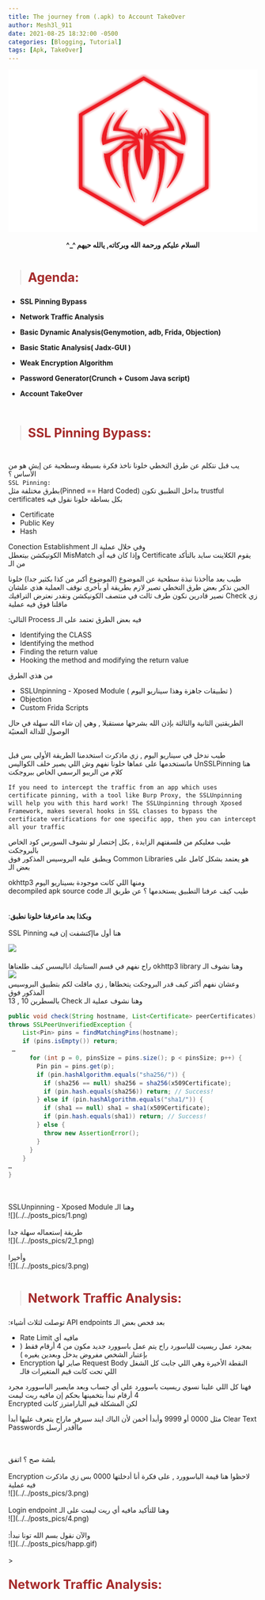 ```yaml
---
title: The journey from (.apk) to Account TakeOver
author: Mesh3l_911
date: 2021-08-25 18:32:00 -0500
categories: [Blogging, Tutorial]
tags: [Apk, TakeOver]
---
```



<p class="aligncenter">
    <img src="/pics/LOGO.png" alt="centered image" />
</p>

<center><b> ^_^ السلام عليكم ورحمة الله وبركاته, يالله حيهم </b></center><br> 

> <html><body><b><p style="color:#A52A2A;font-size:25px">Agenda:</p></b></body></html>

<ul><li><b>SSL Pinning Bypass</b></li></ul>
<ul><li><b>Network Traffic Analysis</b></li></ul>
<ul><li><b>Basic Dynamic Analysis(Genymotion, adb, Frida, Objection)</b></li></ul>
<ul><li><b>Basic Static Analysis( Jadx-GUI )</b></li></ul>
<ul><li><b>Weak Encryption Algorithm</b></li></ul>
<ul><li><b>Password Generator(Crunch + Cusom Java script)</b></li></ul>
<ul><li><b>Account TakeOver</b></li></ul><br>

> <html><body><b><p style="color:#A52A2A;font-size:25px">SSL Pinning Bypass:</p></b></body></html>

<br>يب قبل نتكلم عن طرق التخطي خلونا ناخذ فكرة بسيطة وسطحية عن إيش هو من الأساس ؟
<br>```SSL Pinning:``` <br>
 بطرق مختلفة مثل(Pinned == Hard Coded) بداخل التطبيق تكون trustful certificates بكل بساطة خلونا نقول فيه  
- Certificate
- Public Key
- Hash

Conection Establishment وفي خلال عملية الـ
 <br>
 الكونيكشن بيتعطل MisMatch وإذا كان فيه أي Certificate  يقوم الكلاينت سايد بالتأكد من الـ  

طيب بعد ماأخذنا نبذة سطحية عن الموضوع (الموضوع أكبر من كذا بكثير جدا) خلونا الحين نذكر بعض طرق التخطي
 تصير لازم بطريقة أو بأخرى نوقف العملية هذي علشان نصير قادرين نكون طرف ثالث في منتصف الكونيكشن ونقدر نعترض الترافيك Check زي ماقلنا فوق فيه عملية 
 
:التالي Process فيه بعض الطرق تعتمد على الـ 
- Identifying the CLASS
- Identifying the method
- Finding the return value
- Hooking the method and modifying the return value

من هذي الطرق 
- SSLUnpinning - Xposed Module ( تطبيقات جاهزة وهذا سيناريو اليوم )
- Objection 
- Custom Frida Scripts

الطريقتين الثانية والثالثة بإذن الله بشرحها مستقبلا , وهي إن شاء الله سهلة في حال الوصول للدالة المعنيًة 

<br>طيب ندخل في سيناريو اليوم , زي ماذكرت استخدمنا الطريقة الأولى بس قبل مانستخدمها على عماها خلونا نفهم وش اللي يصير خلف الكواليس 
 UnSSLPinning هنا كلام من الريبو الرسمي الخاص ببروجكت
 
 ``` 
If you need to intercept the traffic from an app which uses certificate pinning, with a tool like Burp Proxy, the SSLUnpinning will help you with this hard work! The SSLUnpinning through Xposed Framework, makes several hooks in SSL classes to bypass the certificate verifications for one specific app, then you can intercept all your traffic
```
طيب معليكم من فلسفتهم الزايدة , بكل إختصار لو نشوف السورس كود الخاص بالبروجكت
<br>
 ويطبق عليه البروسيس المذكور فوق Common Libraries  هو يعتمد بشكل كامل على بعض الـ 

okhttp3 ومنها اللي كانت موجودة بسيناريو اليوم
<br>
 decompiled apk source code طيب كيف عرفنا التطبيق يستخدمها ؟ عن طريق الـ  
<br>
<br>
:<b>وبكذا بعد ماعرفنا خلونا نطبق</b>
<br>
<br>
 SSL Pinning هنا أول ماإكتشفت إن فيه 
<br>

![](../../posts_pics/-1.png)
<br>
<br>
 راح نفهم في قسم الستاتيك اناليسس كيف طلعناها okhttp3 library وهنا نشوف الـ 
<br>
![](../../posts_pics/0.png)
<br>
وعشان نفهم أكثر كيف قدر البروجكت يتخطاها , زي ماقلت لكم بتطبيق البروسيس المذكور فوق
<br>
 بالسطرين 10 , 13 Check وهنا نشوف عملية الـ
<br>
```java
public void check(String hostname, List<Certificate> peerCertificates) 
throws SSLPeerUnverifiedException {
    List<Pin> pins = findMatchingPins(hostname);
    if (pins.isEmpty()) return;
 …
      for (int p = 0, pinsSize = pins.size(); p < pinsSize; p++) {
        Pin pin = pins.get(p);
        if (pin.hashAlgorithm.equals("sha256/")) {
          if (sha256 == null) sha256 = sha256(x509Certificate);
          if (pin.hash.equals(sha256)) return; // Success!
        } else if (pin.hashAlgorithm.equals("sha1/")) {
          if (sha1 == null) sha1 = sha1(x509Certificate);
          if (pin.hash.equals(sha1)) return; // Success!
        } else {
          throw new AssertionError();
        }
      }
    }
…
}
```
<br>
<br>
SSLUnpinning - Xposed Module وهنا الـ 
<br>
![](../../posts_pics/1.png)
<br>
<br>
طريقة إستعماله سهلة جدا 
<br>
![](../../posts_pics/2_1.png)
<br>
<br>
وأخيرا 
<br>
![](../../posts_pics/3.png)
<br>
<br>

> <html><body><b><p style="color:#A52A2A;font-size:25px">Network Traffic Analysis:</p></b></body></html>

 :توصلت لثلاث أشياء API endpoints بعد فحص بعض الـ 
<br>
-  Rate Limit مافيه أي 
-  بمجرد عمل ريسيت للباسورد راح يتم عمل باسوورد جديد مكون من 4 أرقام فقط ( بإعتبار الشخص مفروض يدخل وبعدين يغيره )
-   Encryption صاير لها Request Body النقطة الأخيرة وهي اللي جابت كل الشغل اللي تحت كانت قيم المتغيرات فالـ  

فهنا كل اللي علينا نسوي ريسيت باسوورد على أي حساب وبعد مايصير الباسوورد مجرد 4 أرقام نبدأ بتخمينها بحكم إن مافيه ريت ليمت
<br>
Encrypted  لكن المشكلة قيم البارامترز كانت 
<br>

 مثل 0000 أو 9999 وأبدأ أخمن لأن الباك ايند سيرفر ماراح يتعرف عليها أبدأ Clear Text Passwords ماأقدر أرسل 
 
 <br>
 <br>
 بلشة صح ؟ اتفق 
 <br>
 <br>
  Encryption لاحظوا هنا قيمة الباسوورد , على فكرة أنا أدخلتها 0000 بس زي ماذكرت فيه عملية 
  <br>
  ![](../../posts_pics/3.png)
<br>
<br>
 Login endpoint وهنا للتأكيد مافيه أي ريت ليمت على الـ 
 <br>
   ![](../../posts_pics/4.png)
<br>
<br>
:والآن نقول بسم الله تونا نبدأ 
<br>
   ![](../../posts_pics/happ.gif)
<br>
<br>
> <html><body><b><p style="color:#A52A2A;font-size:25px">Network Traffic Analysis:</p></b></body></html>
